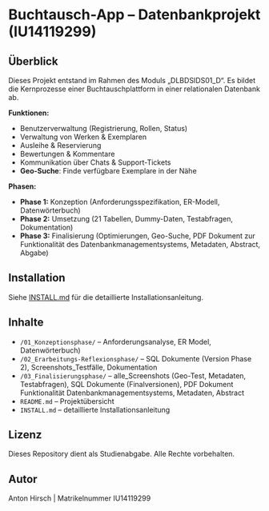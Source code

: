 # Buchtausch-App – Datenbankprojekt (IU14119299)

## Überblick
Dieses Projekt entstand im Rahmen des Moduls „DLBDSIDS01_D“. 
Es bildet die Kernprozesse einer Buchtauschplattform in einer relationalen Datenbank ab.

**Funktionen:**
- Benutzerverwaltung (Registrierung, Rollen, Status)
- Verwaltung von Werken & Exemplaren
- Ausleihe & Reservierung
- Bewertungen & Kommentare
- Kommunikation über Chats & Support-Tickets
- **Geo-Suche**: Finde verfügbare Exemplare in der Nähe

**Phasen:**
- **Phase 1:** Konzeption (Anforderungsspezifikation, ER-Modell, Datenwörterbuch)
- **Phase 2:** Umsetzung (21 Tabellen, Dummy-Daten, Testabfragen, Dokumentation)
- **Phase 3:** Finalisierung (Optimierungen, Geo-Suche, PDF Dokument zur Funktionalität des Datenbankmanagementsystems, Metadaten, Abstract, Abgabe)

## Installation
 Siehe [INSTALL.md](INSTALL.md) für die detaillierte Installationsanleitung.

## Inhalte
- `/01_Konzeptionsphase/` – Anforderungsanalyse, ER Model, Datenwörterbuch)
- `/02_Erarbeitungs-Reflexionsphase/` – SQL Dokumente (Version Phase 2), Screenshots_Testfälle, Dokumentation 
- `/03_Finalisierungsphase/` – alle_Screenshots (Geo-Test, Metadaten, Testabfragen), SQL Dokumente (Finalversionen), PDF Dokument Funktionalität Datenbankmanagementsystems, Metadaten, Abstract
- `README.md` – Projektübersicht
- `INSTALL.md` – detaillierte Installationsanleitung

## Lizenz
Dieses Repository dient als Studienabgabe. Alle Rechte vorbehalten.

## Autor
Anton Hirsch | Matrikelnummer IU14119299
